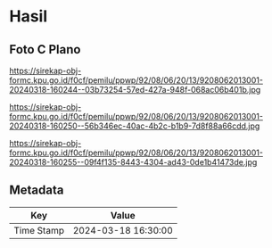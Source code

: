 # Hasil

## Foto C Plano

https://sirekap-obj-formc.kpu.go.id/f0cf/pemilu/ppwp/92/08/06/20/13/9208062013001-20240318-160244--03b73254-57ed-427a-948f-068ac06b401b.jpg

https://sirekap-obj-formc.kpu.go.id/f0cf/pemilu/ppwp/92/08/06/20/13/9208062013001-20240318-160250--56b346ec-40ac-4b2c-b1b9-7d8f88a66cdd.jpg

https://sirekap-obj-formc.kpu.go.id/f0cf/pemilu/ppwp/92/08/06/20/13/9208062013001-20240318-160255--09f4f135-8443-4304-ad43-0de1b41473de.jpg


## Metadata

| Key        | Value               |
| ---------- | ------------------- |
| Time Stamp | 2024-03-18 16:30:00 |



